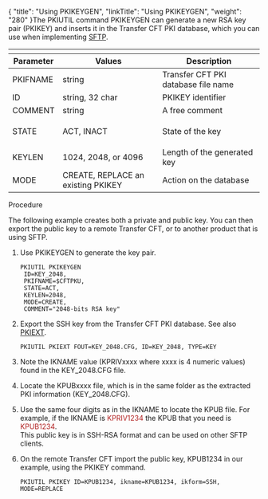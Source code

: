 {
    "title": "Using PKIKEYGEN",
    "linkTitle": "Using PKIKEYGEN",
    "weight": "280"
}The PKIUTIL command PKIKEYGEN can generate a new RSA key pair (PKIKEY) and inserts it in the Transfer CFT PKI database, which you can use when implementing [SFTP](../../../../protocols_start_here/sftp_intro).

<table>
   <th>
      <tr>
<th>Parameter         </th>
<th>Values         </th>
<th>Description         </th>
      </tr>
   </thead>
   <tbody>
      <tr>
         <td>PKIFNAME         </td>
         <td>string         </td>
         <td>Transfer CFT PKI database file name         </td>
      </tr>
      <tr>
         <td>ID         </td>
         <td>string, 32 char         </td>
         <td>PKIKEY identifier         </td>
      </tr>
      <tr>
         <td>COMMENT         </td>
         <td>string         </td>
         <td>A free comment         </td>
      </tr>
      <tr>
         <td>STATE         </td>
         <td><p>ACT, INACT</p>         </td>
         <td><p>State of the key</p>         </td>
      </tr>
      <tr>
         <td>KEYLEN         </td>
         <td>1024, 2048, or 4096         </td>
         <td>Length of the generated key         </td>
      </tr>
      <tr>
         <td>MODE         </td>
         <td>CREATE, REPLACE an existing PKIKEY         </td>
         <td>Action on the database         </td>
      </tr>
   </tbody>
</table>

Procedure

The following example creates both a private and public key. You can then export the public key to a remote Transfer CFT, or to another product that is using SFTP.

1.  Use PKIKEYGEN to generate the key pair.  



        PKIUTIL PKIKEYGEN 
         ID=KEY_2048, 
         PKIFNAME=$CFTPKU, 
         STATE=ACT, 
         KEYLEN=2048, 
         MODE=CREATE, 
         COMMENT="2048-bits RSA key"

2.  Export the SSH key from the Transfer CFT PKI database. See also [PKIEXT](../pkiext).  



        PKIUTIL PKIEXT FOUT=KEY_2048.CFG, ID=KEY_2048, TYPE=KEY

3.  Note the IKNAME value (KPRIVxxxx where xxxx is 4 numeric values) found in the KEY\_2048.CFG file.

4.  Locate the KPUBxxxx file, which is in the same folder as the extracted PKI information (KEY\_2048.CFG).

5.  Use the same four digits as in the IKNAME to locate the KPUB file. For example, if the IKNAME is <span style="color: #b22222;">KPRIV1234 </span>the KPUB that you need is <span style="color: #b22222;">KPUB1234</span>.  
    This public key is in SSH-RSA format and can be used on other SFTP clients.

6.  On the remote <span class="mc-variable axway_variables.Component_Long_Name variable">Transfer CFT</span> import the public key, KPUB1234 in our example, using the PKIKEY command.  



        PKIUTIL PKIKEY ID=KPUB1234, ikname=KPUB1234, ikform=SSH, MODE=REPLACE

